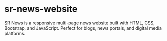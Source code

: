 # sr-news-website
SR News is a responsive multi-page news website built with HTML, CSS, Bootstrap, and JavaScript. Perfect for blogs, news portals, and digital media platforms.
